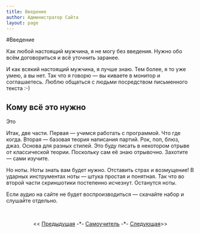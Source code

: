 ```yaml
---
title: Введение
author: Администратор Сайта
layout: page
---
```

#Введение

Как любой настоящий мужчина, я не могу без введения. Нужно обо всём договориться и всё уточнить заранее.

И как всякий настоящий мужчина, я лучше знаю. Тем более, я то уже умею, а вы нет. Так что я говорю — вы киваете в монитор и соглашаетесь. Люблю общаться с людьми посредством письменного текста :-)
## Кому всё это нужно  
Это

Итак, две части. Первая — учимся работать с программой. Что где когда. Вторая — базовая теория написания партий. Рок, поп, блюз, джаз. Основа для разных стилей. Это буду писать в некотором отрыве от классической теории. Поскольку сам её знаю отрывочно. Захотите — сами изучите.

Но ноты. Ноты знать вам будет нужно. Отставить страх и возмущение! В ударных инструментах ноты — штука простая и понятная. Так что во второй части скриншотики постепенно исчезнут. Останутся ноты.

Если аудио на сайте не будет воспроизводиться — скачайте набор  и слушайте отдельно.


&nbsp;

<p style="text-align: center;">
  << <a href="/samouchitel/vvod/">Предыдущая</a> -*- <a href="/samouchitel/">Самоучитель</a>  -*- <a href="/samouchitel/work/">Следующая</a>>>
</p>